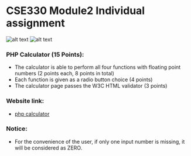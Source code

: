 # CSE330 Module2 Individual assignment
![alt text](https://img.shields.io/badge/php-7.0-blue.svg)
![alt text](https://img.shields.io/badge/W3C-passed-blue.svg)

### PHP Calculator (15 Points):
- The calculator is able to perform all four functions with floating point numbers (2 points each, 8 points in total)
- Each function is given as a radio button choice (4 points)
- The calculator page passes the W3C HTML validator (3 points)

### Website link:
- [php calculator](http://ec2-18-217-179-154.us-east-2.compute.amazonaws.com/~z1xuan/calculator.php)

### Notice:
- For the convenience of the user, if only one input number is missing, it will be considered as ZERO.
